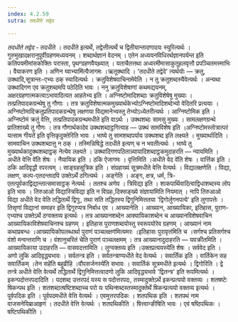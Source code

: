 ```yaml
---
index: 4.2.59
sutra: तदधीते तद्वेद

---
```

_तदधीते तद्वेद_ - तदधीते । तदधीते इत्यर्थे, तद्वेत्तीत्यर्थे च द्वितीयान्तादणादयः स्युरित्यर्थः । गुरुमुखादक्षरानुपूर्वीग्रहणमध्ययनम् । शब्दार्थज्ञानं वेदनम् । एतेन अध्ययनविधिरर्थज्ञानपर्यन्त इति कतिपयमीमांसकोक्तिः परास्ता, पृथग्ग्रहणवैयथ्र्यात् । यताचैतत्तथा अध्वरमीमासाकुतूहलवृत्तौ प्रपञ्चितमस्माभिः । वैयाकरण इति । अणिन य्वाभ्यामि॑त्यैजागमः ।ऋतूक्थादि । 'तदधीते तद्वेदे' त्यर्थयोः — क्रतु, उक्थादि,सूत्रान्तः-एभ्यः ठक् स्यादित्यर्थः । क्रतुविशेषवाचिनामेवेति । न तु क्रतुशब्दस्यैवेत्यर्थः । अन्यथा उक्थादिगण एव क्रतुशब्दमपि पठेदिति भावः । ननु क्रतुविशेषाणां कथमद्ययनम्, अक्षरग्रहणात्मकत्वाऽभावादित्यत आहतेभ्य इति । अग्निष्टोमादिशब्दाः क्रतुविशेषेषु मुख्याः । तत्प्रतिपादकग्रन्थेषु तु गौणाः । तत्र क्रतुविशेषात्मकमुख्यार्थकेभ्योऽग्निष्टोमादिशब्देभ्यो वेदितरि प्रत्ययाः । अग्निष्टोमादिक्रतुप्रतिपादकग्रन्थेषु लक्षणया विद्यमानेभ्यस्तु तेभ्योऽध्येतरीत्यर्थः । आग्निष्टोमिक इति । अग्निष्टोमं क्रतुं वेत्ति, तत्प्रतिपादकग्रन्थमधीते इति वाऽर्थः । उक्थशब्दः सामसु मुख्यः । सामलक्षणग्रन्थे प्रातिशाख्ये तु गौणः । तत्र गौणार्थकादेव उक्थशब्दाट्ठगित्याह — उक्थं सामविशेष इति ।अग्निष्टोमस्तोत्रात्परं यत्साम गीयते॑ इति वृत्तिकृदुक्तेरिति भावः । भाष्ये तु सामशब्दपर्याय उक्थशब्द इति लक्ष्यते । मुख्यार्थादिति । सामवाचिन उक्थशब्दात्तु न ठक् । तस्मिन्निषिद्धे तदधीते इत्यण् च न भवतीत्यर्थः । भाष्ये तु मुख्यार्थकादुक्थशब्दाट्ठक् नेत्येव लक्ष्यते । उक्थादिगणपठितान्न्यायादिशब्दाट्ठकमुदाहरति — न्यायमिति ।अधीते वेत्ति वे॑ति शेषः । नैयायिक इति । ठकि ऐजागमः । वृत्तिमिति ।अधीते वेद वे॑ति शेषः । वार्त्तिक इति । ठकि आदिवृद्धौ रपरत्वम् । साङ्ग्रहसूत्रिक इति । संग्रहाख्यं सूत्रमधीते वेत्ति वेत्यर्थः । विद्यालक्षणेति । विद्या, लक्षण, कल्प-एतदन्तादपि उक्तेऽर्थे ठगित्यर्थः । अङ्गेति । अङ्ग, क्षत्र, धर्म, त्रि-एतत्पूर्वकाद्विद्यान्तात्समासाट्ठक् नेत्यर्थः । ततश्च अणेव । त्रिविद्या इति । शाकपार्थिवादित्वाद्विधाशब्दस्य लोप इति भावः । तिरुआओ विद्यास्त्रिविद्या इति न विग्रहः,दिक्सङ्ख्ये संज्ञाया॑मिति नियमात् । नापि तिरुआओ विद्या अधीते वेद वेति तद्धितार्थे द्विगुः, तथा सति तद्धितस्य द्विगुनिमित्ततया 'द्विगोर्लुगनपत्ये' इति लुगापत्तेः । तिसृणां विद्यानां समाहर इति द्विगुरप्यत्र निर्बाध एव । आख्यानेति । आख्यान, आख्यायिका, इतिहास, पुराण-एभ्यश्च उक्तेऽर्थे ठग्वक्तव्य इत्यर्थः । तत्र आख्यानशब्देन आक्यायिकाशब्देन च आख्यानविशेषवाचिन आख्यायिकाविशेषवाचिनश्च ग्रहणम् । इतिहास पुराणशब्दयोस्तु स्वरूपयोरेव ग्रहणम् । आख्यानं नाम कथाप्रबन्धः ।आख्यायिकोपलब्धार्था पुराणं पञ्चलक्षण॑मित्यमरः ।इतिहासः पुरावृत्त॑मिति च ।सर्गश्च प्रतिसर्गश्च वंशो मन्वन्तराणि च । वंशानुचरितं चेति पुराणं पञ्चलक्षमम् । तत्र आख्यानादुदाहरति — यवक्रीतमिति । आख्यायिकाया उदाहरति — वासवदत्तामिति । लुग्वक्तव्य इति ।उक्तप्रत्ययस्ये॑ति शेषः । सर्ववेद इति । अणो लुकि आदिवृद्ध्यभावः । सर्वतन्त्र इति । सर्वतन्त्राण्यधीते वेद वेत्यर्थः । सवार्तिंक इति । वार्तिकेन सह सवार्तिकम् ।तेन सहे॑ति बहुव्रीहि ।वौपसर्जनस्ये॑ति सभावः । सवार्तिकं सूत्रमधीते इत्यर्थः । द्विगोरिति । द्वे तन्त्रे अधीते वेत्ति वेत्यर्थे तद्धितार्थे द्विगुनिमित्तत्वादणो लुकि आदिवृद्ध्यभावे 'द्वितन्त्र' इति रूपमित्यर्थः । इकन्पदोत्तरपदादिति । पदशब्द उत्तरपदं यस्य स पदोत्तरपदः, तस्मादुक्तेऽर्थे इकन्प्रत्ययो वक्तव्यः । शतषष्टेः षिकन्पथ इति । शतशब्दात्षष्टिशब्दाच्च परो यः पथिन्शब्दस्तस्मादुक्तेर्थे षिकन्प्रत्ययो वक्तव्य इत्यर्थः । पूर्वपदिक इति । पूर्वपदमधीते वेत्ति वेत्यर्थः । एवमुत्तरपदिकः । शतपथिक इति । शतपथं नाम वाजसनेयिब्राआहृणं । तदधीते वेत्ति वेत्यर्थः । शतपथिकीति । षित्त्वान्ङीषिति भावः । एवं षष्ठिपथिकः । षष्टिपथिकीति । 